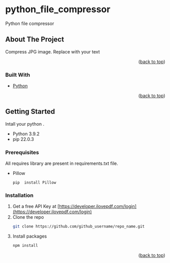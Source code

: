 # python_file_compressor
Python file compressor

<!-- ABOUT THE PROJECT -->
## About The Project


Compress JPG image. Replace with your text 

<p align="right">(<a href="#top">back to top</a>)</p>



### Built With

* [Python](https://www.python.org/downloads/)
<p align="right">(<a href="#top">back to top</a>)</p>



<!-- GETTING STARTED -->
## Getting Started

Intall your python  .
* Python 3.9.2
* pip 22.0.3


### Prerequisites

All requires library are present in requirements.txt  file.
* Pillow
  ```
  pip  install Pillow
  ```

### Installation

1. Get a free API Key at [https://developer.ilovepdf.com/login](https://developer.ilovepdf.com/login)
2. Clone the repo
   ```sh
   git clone https://github.com/github_username/repo_name.git
   ```
3. Install  packages
   ```sh
   npm install
   ```


<p align="right">(<a href="#top">back to top</a>)</p>